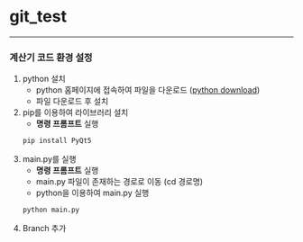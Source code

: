 # git_test
---
### 계산기 코드 환경 설정 
1. python 설치 
    - python 홈페이지에 접속하여 파일을 다운로드 ([python download](https://www.python.org/downloads/))
    - 파일 다운로드 후 설치 
2. pip를 이용하여 라이브러리 설치 
    - **명령 프롬프트** 실행 
    ```sh 
    pip install PyQt5
    ```
3. main.py를 실행
    - **명령 프롬프트** 실행 
    - main.py 파일이 존재하는 경로로 이동 (cd 경로명)
    - python을 이용하여 main.py 실행 
    ```sh 
    python main.py
    ```
4. Branch 추가